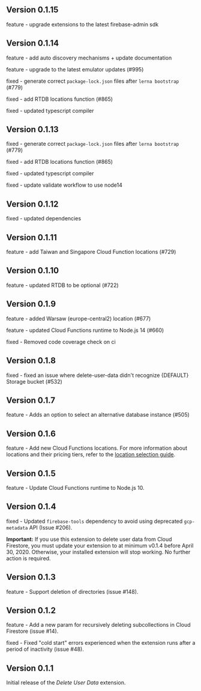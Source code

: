 ## Version 0.1.15

feature - upgrade extensions to the latest firebase-admin sdk

## Version 0.1.14

feature - add auto discovery mechanisms + update documentation

feature - upgrade to the latest emulator updates (#995)

fixed - generate correct `package-lock.json` files after `lerna bootstrap` (#779)

fixed - add RTDB locations function (#865)

fixed - updated typescript compiler

## Version 0.1.13

fixed - generate correct `package-lock.json` files after `lerna bootstrap` (#779)

fixed - add RTDB locations function (#865)

fixed - updated typescript compiler

fixed - update validate workflow to use node14

## Version 0.1.12

fixed - updated dependencies

## Version 0.1.11

feature - add Taiwan and Singapore Cloud Function locations (#729)

## Version 0.1.10

feature - updated RTDB to be optional (#722)

## Version 0.1.9

feature - added Warsaw (europe-central2) location (#677)

feature - updated Cloud Functions runtime to Node.js 14 (#660)

fixed - Removed code coverage check on ci

## Version 0.1.8

fixed - fixed an issue where delete-user-data didn't recognize {DEFAULT} Storage bucket (#532)

## Version 0.1.7

feature - Adds an option to select an alternative database instance (#505)

## Version 0.1.6

feature - Add new Cloud Functions locations. For more information about locations and their pricing tiers, refer to the [location selection guide](https://firebase.google.com/docs/functions/locations).

## Version 0.1.5

feature - Update Cloud Functions runtime to Node.js 10.

## Version 0.1.4

fixed - Updated `firebase-tools` dependency to avoid using deprecated `gcp-metadata` API (Issue #206).

**Important:** If you use this extension to delete user data from Cloud Firestore, you must update your extension to at minimum v0.1.4 before April 30, 2020. Otherwise, your installed extension will stop working. No further action is required.

## Version 0.1.3

feature - Support deletion of directories (issue #148).

## Version 0.1.2

feature - Add a new param for recursively deleting subcollections in Cloud Firestore (issue #14).

fixed - Fixed "cold start" errors experienced when the extension runs after a period of inactivity (issue #48).

## Version 0.1.1

Initial release of the _Delete User Data_ extension.

